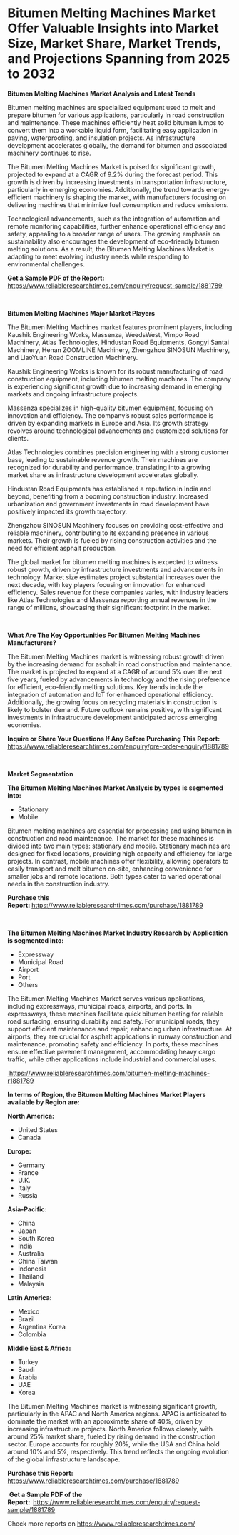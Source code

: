 <p><h1>Bitumen Melting Machines Market Offer Valuable Insights into Market Size, Market Share, Market Trends, and Projections Spanning from 2025 to 2032</h1></p><p><strong>Bitumen Melting Machines Market Analysis and Latest Trends</strong></p>
<p><p>Bitumen melting machines are specialized equipment used to melt and prepare bitumen for various applications, particularly in road construction and maintenance. These machines efficiently heat solid bitumen lumps to convert them into a workable liquid form, facilitating easy application in paving, waterproofing, and insulation projects. As infrastructure development accelerates globally, the demand for bitumen and associated machinery continues to rise.</p><p>The Bitumen Melting Machines Market is poised for significant growth, projected to expand at a CAGR of 9.2% during the forecast period. This growth is driven by increasing investments in transportation infrastructure, particularly in emerging economies. Additionally, the trend towards energy-efficient machinery is shaping the market, with manufacturers focusing on delivering machines that minimize fuel consumption and reduce emissions.</p><p>Technological advancements, such as the integration of automation and remote monitoring capabilities, further enhance operational efficiency and safety, appealing to a broader range of users. The growing emphasis on sustainability also encourages the development of eco-friendly bitumen melting solutions. As a result, the Bitumen Melting Machines Market is adapting to meet evolving industry needs while responding to environmental challenges.</p></p>
<p><strong>Get a Sample PDF of the Report:&nbsp;</strong> <a href="https://www.reliableresearchtimes.com/enquiry/request-sample/1881789?utm_campaign=2637&utm_medium=2&utm_source=Github&utm_content=ia&utm_term=01032025&utm_id=bitumen-melting-machines">https://www.reliableresearchtimes.com/enquiry/request-sample/1881789</a></p>
<p>&nbsp;</p>
<p><strong>Bitumen Melting Machines Major Market Players</strong></p>
<p><p>The Bitumen Melting Machines market features prominent players, including Kaushik Engineering Works, Massenza, WeedsWest, Vimpo Road Machinery, Atlas Technologies, Hindustan Road Equipments, Gongyi Santai Machinery, Henan ZOOMLINE Machinery, Zhengzhou SINOSUN Machinery, and LiaoYuan Road Construction Machinery. </p><p>Kaushik Engineering Works is known for its robust manufacturing of road construction equipment, including bitumen melting machines. The company is experiencing significant growth due to increasing demand in emerging markets and ongoing infrastructure projects.</p><p>Massenza specializes in high-quality bitumen equipment, focusing on innovation and efficiency. The company’s robust sales performance is driven by expanding markets in Europe and Asia. Its growth strategy revolves around technological advancements and customized solutions for clients.</p><p>Atlas Technologies combines precision engineering with a strong customer base, leading to sustainable revenue growth. Their machines are recognized for durability and performance, translating into a growing market share as infrastructure development accelerates globally.</p><p>Hindustan Road Equipments has established a reputation in India and beyond, benefiting from a booming construction industry. Increased urbanization and government investments in road development have positively impacted its growth trajectory.</p><p>Zhengzhou SINOSUN Machinery focuses on providing cost-effective and reliable machinery, contributing to its expanding presence in various markets. Their growth is fueled by rising construction activities and the need for efficient asphalt production.</p><p>The global market for bitumen melting machines is expected to witness robust growth, driven by infrastructure investments and advancements in technology. Market size estimates project substantial increases over the next decade, with key players focusing on innovation for enhanced efficiency. Sales revenue for these companies varies, with industry leaders like Atlas Technologies and Massenza reporting annual revenues in the range of millions, showcasing their significant footprint in the market.</p></p>
<p>&nbsp;</p>
<p><strong>What Are The Key Opportunities For Bitumen Melting Machines Manufacturers?</strong></p>
<p><p>The Bitumen Melting Machines market is witnessing robust growth driven by the increasing demand for asphalt in road construction and maintenance. The market is projected to expand at a CAGR of around 5% over the next five years, fueled by advancements in technology and the rising preference for efficient, eco-friendly melting solutions. Key trends include the integration of automation and IoT for enhanced operational efficiency. Additionally, the growing focus on recycling materials in construction is likely to bolster demand. Future outlook remains positive, with significant investments in infrastructure development anticipated across emerging economies.</p></p>
<p><strong>Inquire or Share Your Questions If Any Before Purchasing This Report:</strong> <a href="https://www.reliableresearchtimes.com/enquiry/pre-order-enquiry/1881789?utm_campaign=2637&utm_medium=2&utm_source=Github&utm_content=ia&utm_term=01032025&utm_id=bitumen-melting-machines">https://www.reliableresearchtimes.com/enquiry/pre-order-enquiry/1881789</a></p>
<p>&nbsp;</p>
<p><strong>Market Segmentation</strong></p>
<p><strong>The Bitumen Melting Machines Market Analysis by types is segmented into:</strong></p>
<p><ul><li>Stationary</li><li>Mobile</li></ul></p>
<p><p>Bitumen melting machines are essential for processing and using bitumen in construction and road maintenance. The market for these machines is divided into two main types: stationary and mobile. Stationary machines are designed for fixed locations, providing high capacity and efficiency for large projects. In contrast, mobile machines offer flexibility, allowing operators to easily transport and melt bitumen on-site, enhancing convenience for smaller jobs and remote locations. Both types cater to varied operational needs in the construction industry.</p></p>
<p><strong>Purchase this Report:&nbsp;</strong><a href="https://www.reliableresearchtimes.com/purchase/1881789?utm_campaign=2637&utm_medium=2&utm_source=Github&utm_content=ia&utm_term=01032025&utm_id=bitumen-melting-machines">https://www.reliableresearchtimes.com/purchase/1881789</a></p>
<p>&nbsp;</p>
<p><strong>The Bitumen Melting Machines Market Industry Research by Application is segmented into:</strong></p>
<p><ul><li>Expressway</li><li>Municipal Road</li><li>Airport</li><li>Port</li><li>Others</li></ul></p>
<p><p>The Bitumen Melting Machines Market serves various applications, including expressways, municipal roads, airports, and ports. In expressways, these machines facilitate quick bitumen heating for reliable road surfacing, ensuring durability and safety. For municipal roads, they support efficient maintenance and repair, enhancing urban infrastructure. At airports, they are crucial for asphalt applications in runway construction and maintenance, promoting safety and efficiency. In ports, these machines ensure effective pavement management, accommodating heavy cargo traffic, while other applications include industrial and commercial uses.</p></p>
<p><a href="https://www.reliableresearchtimes.com/bitumen-melting-machines-r1881789?utm_campaign=2637&utm_medium=2&utm_source=Github&utm_content=ia&utm_term=01032025&utm_id=bitumen-melting-machines">&nbsp;https://www.reliableresearchtimes.com/bitumen-melting-machines-r1881789</a></p>
<p><strong>In terms of Region, the Bitumen Melting Machines Market Players available by Region are:</strong></p>
<p>
    <p> <strong> North America: </strong>
        <ul>
            <li>United States</li>
            <li>Canada</li>
        </ul>
        </p> 
    <p> <strong> Europe: </strong>
        <ul>
            <li>Germany</li>
            <li>France</li>
            <li>U.K.</li>
            <li>Italy</li>
            <li>Russia</li>
        </ul>
        </p> 
    <p> <strong> Asia-Pacific: </strong>
        <ul>
            <li>China</li>
            <li>Japan</li>
            <li>South Korea</li>
            <li>India</li>
            <li>Australia</li>
            <li>China Taiwan</li>
            <li>Indonesia</li>
            <li>Thailand</li>
            <li>Malaysia</li>
        </ul>
        </p> 
    <p> <strong> Latin America: </strong>
        <ul>
            <li>Mexico</li>
            <li>Brazil</li>
            <li>Argentina Korea</li>
            <li>Colombia</li>
        </ul>
        </p> 
    <p> <strong> Middle East & Africa: </strong>
        <ul>
            <li>Turkey</li>
            <li>Saudi</li>
            <li>Arabia</li>
            <li>UAE</li>
            <li>Korea</li>
        </ul>
    </p>
    </p>
<p><p>The Bitumen Melting Machines market is witnessing significant growth, particularly in the APAC and North America regions. APAC is anticipated to dominate the market with an approximate share of 40%, driven by increasing infrastructure projects. North America follows closely, with around 25% market share, fueled by rising demand in the construction sector. Europe accounts for roughly 20%, while the USA and China hold around 10% and 5%, respectively. This trend reflects the ongoing evolution of the global infrastructure landscape.</p></p>
<p><strong>Purchase this Report: </strong><a href="https://www.reliableresearchtimes.com/purchase/1881789?utm_campaign=2637&utm_medium=2&utm_source=Github&utm_content=ia&utm_term=01032025&utm_id=bitumen-melting-machines">https://www.reliableresearchtimes.com/purchase/1881789</a></p>
<p>&nbsp;<strong>Get a Sample PDF of the Report:&nbsp;&nbsp;</strong><a href="https://www.reliableresearchtimes.com/enquiry/request-sample/1881789?utm_campaign=2637&utm_medium=2&utm_source=Github&utm_content=ia&utm_term=01032025&utm_id=bitumen-melting-machines">https://www.reliableresearchtimes.com/enquiry/request-sample/1881789</a></p>
<p><strong></strong></p>
<p>Check more reports on <a href="https://www.reliableresearchtimes.com/?utm_campaign=2637&utm_medium=2&utm_source=Github&utm_content=ia&utm_term=01032025&utm_id=bitumen-melting-machines">https://www.reliableresearchtimes.com/</a></p>